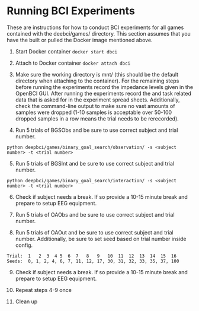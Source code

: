 # Running BCI Experiments
These are instructions for how to conduct BCI experiments for all games contained with the deebci/games/ directory. This section assumes that you have the built or pulled the Docker image mentioned above.

1. Start Docker container 
`docker start dbci`

2. Attach to Docker container
`docker attach dbci`

3. Make sure the working directory is mnt/ (this should be the default directory when attaching to the container). For the remaining steps before running the experiments record the impedance levels given in the OpenBCI GUI. After running the experiments record the and task related data that is asked for in the experiment spread sheets. Additionally, check the command-line output to make sure no vast amounts of samples were dropped (1-10 samples is acceptable over 50-100 dropped samples in a row means the trial needs to be rerecorded). 

4. Run 5 trials of BGSObs and be sure to use correct subject and trial number.

`python deepbci/games/binary_goal_search/observation/ -s <subject number> -t <trial number>`

5. Run 5 trials of BGSInt and be sure to use correct subject and trial number.

`python deepbci/games/binary_goal_search/interaction/ -s <subject number> -t <trial number>`

6. Check if subject needs a break. If so provide a 10-15 minute break and prepare to setup EEG equipment.

7. Run 5 trials of OAObs and be sure to use correct subject and trial number.

8. Run 5 trials of OAOut and be sure to use correct subject and trial number. Additionally, be sure to set seed based on trial number inside config.

```
Trial:  1   2  3  4 5  6  7   8   9   10  11  12  13  14  15  16
Seeds:  0, 1, 2, 4, 6, 7, 11, 12, 17, 30, 31, 32, 33, 35, 37, 100
```

9. Check if subject needs a break. If so provide a 10-15 minute break and prepare to setup EEG equipment.

10. Repeat steps 4-9 once

11. Clean up